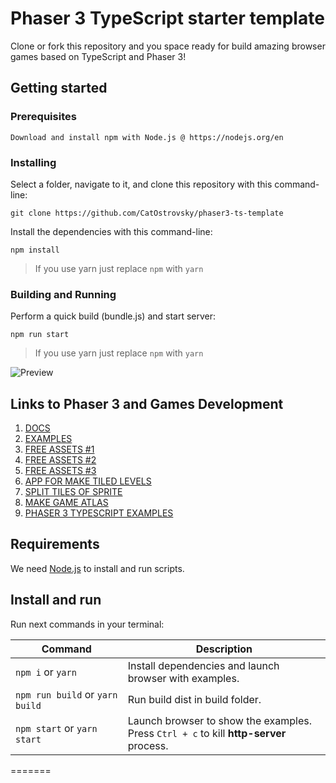 # Phaser 3 TypeScript starter template
Clone or fork this repository and you space ready for build amazing browser games based on TypeScript and Phaser 3!

## Getting started

### Prerequisites

```
Download and install npm with Node.js @ https://nodejs.org/en
```

### Installing

Select a folder, navigate to it, and clone this repository
with this command-line:

```
git clone https://github.com/CatOstrovsky/phaser3-ts-template
```

Install the dependencies with this command-line:

```
npm install
```
> If you use yarn just replace `npm` with `yarn`

### Building and Running

Perform a quick build (bundle.js) and start server:

```
npm run start
```
> If you use yarn just replace `npm` with `yarn`

![Preview](https://web-panda.ru/images/1543096651.png)

## Links to Phaser 3 and Games Development
1. [DOCS](https://photonstorm.github.io/phaser3-docs/)
1. [EXAMPLES](https://labs.phaser.io/)
1. [FREE ASSETS #1](http://spritedatabase.net/)
1. [FREE ASSETS #2](https://itch.io/)
1. [FREE ASSETS #3](https://opengameart.org/)
1. [APP FOR MAKE TILED LEVELS](https://www.mapeditor.org/)
1. [SPLIT TILES OF SPRITE](https://renderhjs.net/shoebox/)
1. [MAKE GAME ATLAS](https://www.codeandweb.com/texturepacker)
1. [PHASER 3 TYPESCRIPT EXAMPLES](https://github.com/digitsensitive/phaser3-typescript)

## Requirements

We need [Node.js](https://nodejs.org) to install and run scripts.

## Install and run

Run next commands in your terminal:

| Command | Description |
|---------|-------------|
| `npm i` or `yarn` | Install dependencies and launch browser with examples.|
| `npm run build` or `yarn build` | Run build dist in build folder.|
| `npm start` or `yarn start` | Launch browser to show the examples. <br> Press `Ctrl + c` to kill **http-server** process. |
=======
